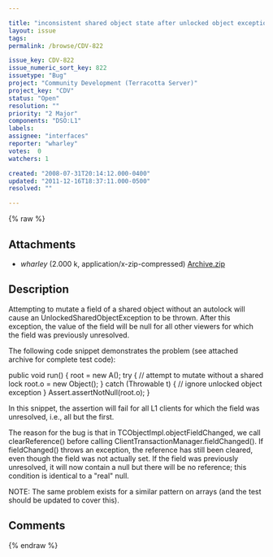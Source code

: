 ```yaml
---

title: "inconsistent shared object state after unlocked object exception"
layout: issue
tags: 
permalink: /browse/CDV-822

issue_key: CDV-822
issue_numeric_sort_key: 822
issuetype: "Bug"
project: "Community Development (Terracotta Server)"
project_key: "CDV"
status: "Open"
resolution: ""
priority: "2 Major"
components: "DSO:L1"
labels: 
assignee: "interfaces"
reporter: "wharley"
votes:  0
watchers: 1

created: "2008-07-31T20:14:12.000-0400"
updated: "2011-12-16T18:37:11.000-0500"
resolved: ""

---
```




{% raw %}


## Attachments

* <em>wharley</em> (2.000 k, application/x-zip-compressed) [Archive.zip](/attachments/CDV/CDV-822/Archive.zip)




## Description

<div markdown="1" class="description">

Attempting to mutate a field of a shared object without an autolock will cause an UnlockedSharedObjectException to be thrown.  After this exception, the value of the field will be null for all other viewers for which the field was previously unresolved.

The following code snippet demonstrates the problem (see attached archive for complete test code):

  public void run() \{
    root = new A();
    try {
      // attempt to mutate without a shared lock
      root.o = new Object();
    } catch (Throwable t) {
      // ignore unlocked object exception
    }
    Assert.assertNotNull(root.o);
  \}

In this snippet, the assertion will fail for all L1 clients for which the field was unresolved, i.e., all but the first.

The reason for the bug is that in TCObjectImpl.objectFieldChanged, we call clearReference() before calling ClientTransactionManager.fieldChanged().  If fieldChanged() throws an exception, the reference has still been cleared, even though the field was not actually set.  If the field was previously unresolved, it will now contain a null but there will be no reference; this condition is identical to a "real" null.

NOTE: The same problem exists for a similar pattern on arrays (and the test should be updated to cover this). 

</div>

## Comments



{% endraw %}
